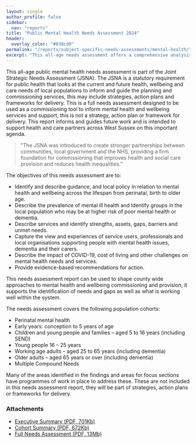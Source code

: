 ```yaml
---
layout: single
author_profile: false
sidebar:
  nav: "reports"
title: "Public Mental Health Needs Assessment 2024"
header:
  overlay_color: "#038cd0"
permalink: "/reports/subject-specific-needs-assessments/mental-health/"
excerpt: "This all-age needs assessment offers a comprehensive analysis and insight into the current and future mental health and wellbeing needs of our local population across the county."
---
```


This all-age public mental health needs assessment is part of the Joint Strategic Needs Assessment (JSNA). The JSNA is a statutory requirement for public health that looks at the current and future health, wellbeing and care needs of local populations to inform and guide the planning and commissioning services, this may include strategies, action plans and frameworks for delivery. This is a full needs assessment designed to be used as a commissioning tool to inform mental health and wellbeing services and support, this is not a strategy, action plan or framework for delivery. This report informs and guides future work and is intended to support health and care partners across West Sussex on this important agenda.

> "The JSNA was introduced to create stronger partnerships between communities, local government and the NHS, providing a firm foundation for commissioning that improves health and social care provision and reduces health inequalities."

The objectives of this needs assessment are to:

* Identify and describe guidance, and local policy in relation to mental health and wellbeing across the lifespan from perinatal, birth to older age.
* Describe the prevalence of mental ill health and Identify groups in the local population who may be at higher risk of poor mental health or dementia.
* Describe services and identify strengths, assets, gaps, barriers and unmet needs.
* Capture the view and experiences of service users, professionals and local organisations supporting people with mental health issues, dementia and their carers.
* Describe the impact of COVID-19, cost of living and other challenges on mental health needs and services.
* Provide evidence-based recommendations for action.

This needs assessment report can be used to shape county wide approaches to mental health and wellbeing commissioning and provision, it supports the identification of needs and gaps as well as what is working well within the system. 

The needs assessment covers the following population cohorts: 
* Perinatal mental health 
* Early years: conception to 5 years of age 
* Children and young people and families – aged 5 to 16 years (including SEND) 
* Young people 16 – 25 years 
* Working age adults – aged 25 to 65 years (including dementia) 
* Older adults – aged 65 years or over (including dementia)
* Multiple Compound Needs

Many of the areas identified in the findings and areas for focus sections have programmes of work in place to address these. These are not included in this needs assessment report, they will be part of strategies, action plans or frameworks for delivery.  

### Attachments

+ [Executive Summary (PDF, 701Kb)](/assets/core/Overall_Exec_Summary_West_Sussex_Public_Mental_Health_Needs_Assessment_2024_FINAL.pdf)
+ [Cohort Summary (PDF, 672Kb)](/assets/core/Cohort_Summary_West_Sussex_Public_Mental_Health_Needs_Assessment_2024_FINAL.pdf)
+ [Full Needs Assessment (PDF, 13Mb)](/assets/core/West_Sussex_Public_Mental_Health_Needs_Assessment_2024_FINAL.pdf)


